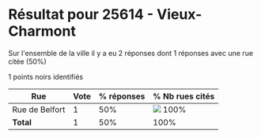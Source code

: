 # Résultat pour 25614 - Vieux-Charmont

Sur l'ensemble de la ville il y a eu 2 réponses dont 1 réponses avec une rue citée (50%)

1 points noirs identifiés

| Rue | Vote | % réponses | % Nb rues cités|
|-----|------|------------|----------------|
| Rue de Belfort | 1 | 50% | <img src="../../img/bar_100.gif" />&nbsp;100%|
| **Total** | 1 | 50% | 100%|
